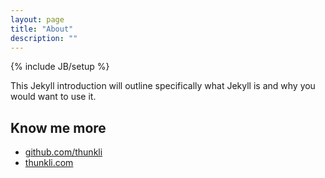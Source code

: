```yaml
---
layout: page
title: "About"
description: ""
---
```

{% include JB/setup %}

This Jekyll introduction will outline specifically  what Jekyll is and why you would want to use it.

## Know me more
* <a href="https://github.com/thunkli">github.com/thunkli</a>
* <a href="https://thunkli.com">thunkli.com</a>